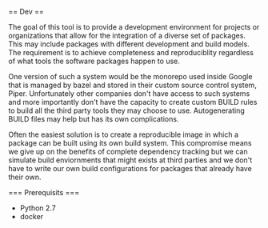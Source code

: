 == Dev ==

The goal of this tool is to provide a development environment for projects or organizations
that allow for the integration of a diverse set of packages. This may include packages with different
development and build models. The requirement is to achieve completeness and reproduciblity
regardless of what tools the software packages happen to use.

One version of such a system would be the monorepo used inside Google that is
managed by bazel and stored in their custom source control system, Piper. Unfortunately
other companies don't have access to such systems and more importantly don't have the
capacity to create custom BUILD rules to build all the third party tools they may choose to
use. Autogenerating BUILD files may help but has its own complications.

Often the easiest solution is to create a reproducible image in which a package can be built using
its own build system. This compromise means we give up on the benefits of complete dependency tracking 
but we can simulate build enviornments that might exists at third parties and we don't have to 
write our own build configurations for packages that already have their own.

=== Prerequisits ===

* Python 2.7
* docker


